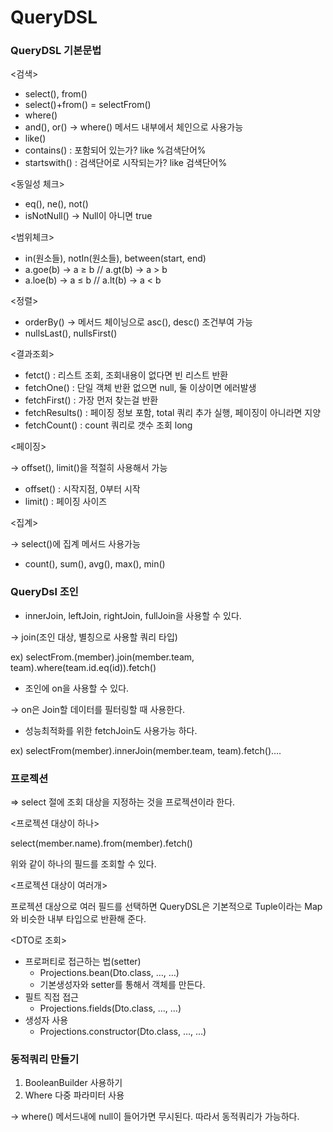 # QueryDSL
### QueryDSL 기본문법

<검색>

- select(), from()
- select()+from() = selectFrom()
- where()
- and(), or() → where() 메서드 내부에서 체인으로 사용가능
- like()
- contains() : 포함되어 있는가? like %검색단어%
- startswith() : 검색단어로 시작되는가? like 검색단어%

<동일성 체크>

- eq(), ne(), not()
- isNotNull() → Null이 아니면 true

<범위체크>

- in(원소들), notIn(원소들), between(start, end)
- a.goe(b) → a ≥ b // a.gt(b)  → a > b
- a.loe(b) → a ≤ b // a.lt(b) → a < b

<정렬>

- orderBy() → 메서드 체이닝으로 asc(), desc() 조건부여 가능
- nullsLast(), nullsFirst()

<결과조회>

- fetct() : 리스트 조회, 조회내용이 없다면 빈 리스트 반환
- fetchOne() : 단일 객체 반환 없으면 null, 둘 이상이면 에러발생
- fetchFirst() : 가장 먼저 찾는걸 반환
- fetchResults() : 페이징 정보 포함, total 쿼리 추가 실행, 페이징이 아니라면 지양
- fetchCount() : count 쿼리로 갯수 조회 long

<페이징>

→ offset(), limit()을 적절히 사용해서 가능

- offset() : 시작지점, 0부터 시작
- limit() : 페이징 사이즈

<집계>

→ select()에 집계 메서드 사용가능

- count(), sum(), avg(), max(), min()

### QueryDsl 조인

- innerJoin, leftJoin, rightJoin, fullJoin을 사용할 수 있다.

→ join(조인 대상, 별칭으로 사용할 쿼리 타입)

ex) selectFrom.(member).join(member.team, team).where(team.id.eq(id)).fetch()

- 조인에 on을 사용할 수 있다.

→ on은 Join할 데이터를 필터링할 때 사용한다.

- 성능최적화를 위한 fetchJoin도 사용가능 하다.

ex) selectFrom(member).innerJoin(member.team, team).fetch()….

### 프로젝션

⇒ select 절에 조회 대상을 지정하는 것을 프로젝션이라 한다.

<프로젝션 대상이 하나>

select(member.name).from(member).fetch()

위와 같이 하나의 필드를 조회할 수 있다.

<프로젝션 대상이 여러개>

프로젝션 대상으로 여러 필드를 선택하면 QueryDSL은 기본적으로 Tuple이라는 Map와 비슷한 내부 타입으로 반환해 준다.

<DTO로 조회>

- 프로퍼티로 접근하는 법(setter)
    - Projections.bean(Dto.class, …, …)
    - 기본생성자와 setter를 통해서 객체를 만든다.
- 필트 직접 접근
    - Projections.fields(Dto.class, …, …)
- 생성자 사용
    - Projections.constructor(Dto.class, …, …)

### 동적쿼리 만들기

1. BooleanBuilder 사용하기 
2. Where 다중 파라미터 사용

→ where() 메서드내에 null이 들어가면 무시된다. 따라서 동적쿼리가 가능하다.
